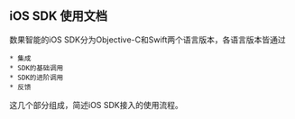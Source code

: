 ## iOS SDK 使用文档

数果智能的iOS SDK分为Objective-C和Swift两个语言版本，各语言版本皆通过

	* 集成
	* SDK的基础调用
	* SDK的进阶调用
	* 反馈

这几个部分组成，简述iOS SDK接入的使用流程。
